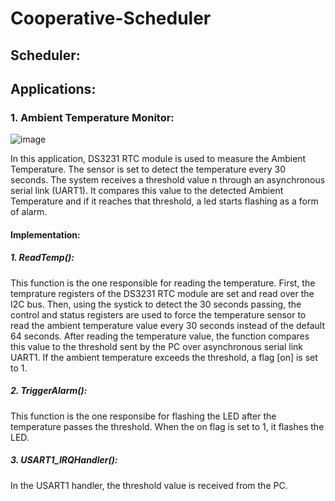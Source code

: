 # Cooperative-Scheduler
## Scheduler:
## Applications:
### 1. Ambient Temperature Monitor:
![image](https://user-images.githubusercontent.com/59120814/114321947-e4357e80-9b1d-11eb-9162-3b63274e43de.png)

In this application, DS3231 RTC module is used to measure the Ambient Temperature. The sensor is set to detect the temperature every 30 seconds. The system receives a threshold value n through an asynchronous serial link (UART1). It compares this value to the detected Ambient Temperature and if it reaches that threshold, a led starts flashing as a form of alarm.
#### Implementation:
##### 1. ReadTemp():
This function is the one responsible for reading the temperature. First, the temprature registers of the DS3231 RTC module are set and read over the I2C bus. Then, using the systick to detect the 30 seconds passing, the control and status registers are used to force the temperature sensor to read the ambient temperature value every 30 seconds instead of the default 64 seconds. 
After reading the temperature value, the function compares this value to the threshold sent by the PC over asynchronous serial link UART1. If the ambient temperature exceeds the threshold, a flag [on] is set to 1.
##### 2. TriggerAlarm():
This function is the one responsibe for flashing the LED after the temperature passes the threshold.
When the on flag is set to 1, it flashes the LED. 
##### 3. USART1_IRQHandler():
In the USART1 handler, the threshold value is received from the PC.
